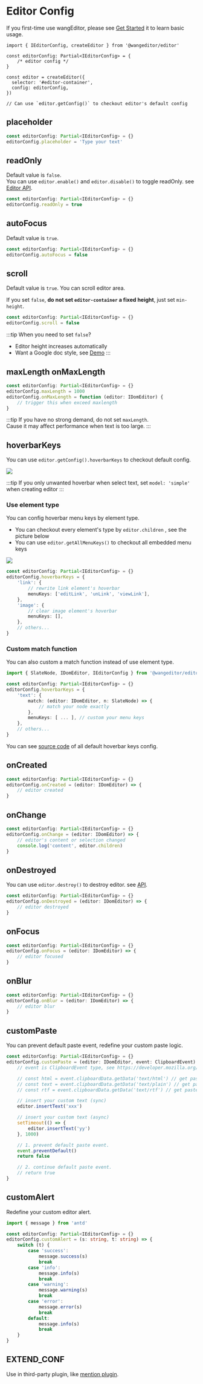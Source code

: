 # Editor Config

If you first-time use wangEditor, please see [Get Started](./getting-started.md) it to learn basic usage.


```ts{4}
import { IEditorConfig, createEditor } from '@wangeditor/editor'

const editorConfig: Partial<IEditorConfig> = {
    /* editor config */
}

const editor = createEditor({
  selector: '#editor-container',
  config: editorConfig,
})

// Can use `editor.getConfig()` to checkout editor's default config
```

## placeholder

```ts
const editorConfig: Partial<IEditorConfig> = {}
editorConfig.placeholder = 'Type your text'
```

## readOnly

Default value is `false`. <br>
You can use `editor.enable()` and `editor.disable()` to toggle readOnly. see [Editor API](./API.md).

```ts
const editorConfig: Partial<IEditorConfig> = {}
editorConfig.readOnly = true
```

## autoFocus

Default value is `true`.

```ts
const editorConfig: Partial<IEditorConfig> = {}
editorConfig.autoFocus = false
```

## scroll

Default value is `true`. You can scroll editor area.

If you set `false`, **do not set `editor-container` a fixed height**, just set `min-height`.

```ts
const editorConfig: Partial<IEditorConfig> = {}
editorConfig.scroll = false
```

:::tip
When you need to set `false`?
- Editor height increases automatically
- Want a Google doc style, see [Demo](https://www.wangeditor.com/demo/like-qq-doc.html?lang=en)
:::

## maxLength onMaxLength

```ts
const editorConfig: Partial<IEditorConfig> = {}
editorConfig.maxLength = 1000
editorConfig.onMaxLength = function (editor: IDomEditor) {
    // trigger this when exceed maxlength
}
```

:::tip
If you have no strong demand, do not set `maxLength`.<br>
Cause it may affect performance when text is too large.
:::

## hoverbarKeys

You can use `editor.getConfig().hoverbarKeys` to checkout default config.

![](/image/hoverbar-en.png)

:::tip
If you only unwanted hoverbar when select text, set `model: 'simple'` when creating editor
:::

### Use element type

You can config hoverbar menu keys by element type.<br>

- You can checkout every element's type by `editor.children` , see the picture below
- You can use `editor.getAllMenuKeys()` to checkout all embedded menu keys

![](/image/elem-type-en.png)

```ts
const editorConfig: Partial<IEditorConfig> = {}
editorConfig.hoverbarKeys = {
    'link': {
        // rewrite link element's hoverbar
        menuKeys: ['editLink', 'unLink', 'viewLink'],
    },
    'image': {
        // clear image element's hoverbar
        menuKeys: [],
    },
    // others...
}
```

### Custom match function

You can also custom a match function instead of use element type.

```ts
import { SlateNode, IDomEditor, IEditorConfig } from '@wangeditor/editor'

const editorConfig: Partial<IEditorConfig> = {}
editorConfig.hoverbarKeys = {
    'text': {
        match: (editor: IDomEditor, n: SlateNode) => {
            // match your node exactly
        },
        menuKeys: [ ... ], // custom your menu keys
    },
    // others...
}
```

You can see [source code](https://github.com/wangeditor-team/wangEditor/blob/master/packages/editor/src/init-default-config/config/hoverbar.ts) of all default hoverbar keys config.

## onCreated

```ts
const editorConfig: Partial<IEditorConfig> = {}
editorConfig.onCreated = (editor: IDomEditor) => {
    // editor created
}
```

## onChange

```ts
const editorConfig: Partial<IEditorConfig> = {}
editorConfig.onChange = (editor: IDomEditor) => {
    // editor's content or selection changed
    console.log('content', editor.children)
}
```

## onDestroyed

You can use `editor.destroy()` to destroy editor. see [API](./API.md).

```ts
const editorConfig: Partial<IEditorConfig> = {}
editorConfig.onDestroyed = (editor: IDomEditor) => {
    // editor destroyed
}
```

## onFocus

```ts
const editorConfig: Partial<IEditorConfig> = {}
editorConfig.onFocus = (editor: IDomEditor) => {
    // editor focused
}
```

## onBlur

```ts
const editorConfig: Partial<IEditorConfig> = {}
editorConfig.onBlur = (editor: IDomEditor) => {
    // editor blur
}
```

## customPaste

You can prevent default paste event, redefine your custom paste logic.

```ts
const editorConfig: Partial<IEditorConfig> = {}
editorConfig.customPaste = (editor: IDomEditor, event: ClipboardEvent): boolean => {
    // event is ClipboardEvent type, see https://developer.mozilla.org/zh-CN/docs/Web/API/ClipboardEvent

    // const html = event.clipboardData.getData('text/html') // get paste html
    // const text = event.clipboardData.getData('text/plain') // get paste text
    // const rtf = event.clipboardData.getData('text/rtf') // get paste rtf data (word, wsp...)

    // insert your custom text (sync)
    editor.insertText('xxx')

    // insert your custom text (async)
    setTimeout(() => {
        editor.insertText('yy')
    }, 1000)

    // 1. prevent default paste event.
    event.preventDefault()
    return false

    // 2. continue default paste event.
    // return true
}
```

## customAlert

Redefine your custom editor alert.

```ts
import { message } from 'antd'

const editorConfig: Partial<IEditorConfig> = {}
editorConfig.customAlert = (s: string, t: string) => {
    switch (t) {
        case 'success':
            message.success(s)
            break
        case 'info':
            message.info(s)
            break
        case 'warning':
            message.warning(s)
            break
        case 'error':
            message.error(s)
            break
        default:
            message.info(s)
            break
    }
}
```

## EXTEND_CONF

Use in third-party plugin, like [mention plugin](https://github.com/wangeditor-team/wangEditor-plugin-mention/blob/main/README-en.md).
